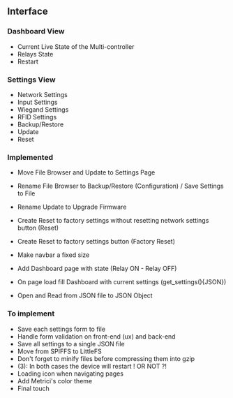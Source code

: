 ## Interface

### Dashboard View

- Current Live State of the Multi-controller
- Relays State
- Restart

### Settings View

- Network Settings
- Input Settings
- Wiegand Settings
- RFID Settings
- Backup/Restore
- Update
- Reset

### Implemented

- Move File Browser and Update to Settings Page

- Rename File Browser to Backup/Restore (Configuration) / Save Settings to File
- Rename Update to Upgrade Firmware

- Create Reset to factory settings without resetting network settings button (Reset)
- Create Reset to factory settings button (Factory Reset)
- Make navbar a fixed size

- Add Dashboard page with state (Relay ON - Relay OFF)
- On page load fill Dashboard with current settings (get_settings(){JSON})
- Open and Read from JSON file to JSON Object

### To implement

- Save each settings form to file
- Handle form validation on front-end (ux) and back-end
- Save all settings to a single JSON file
- Move from SPIFFS to LittleFS
- Don't forget to minify files before compressing them into gzip
- (3): In both cases the device will restart ! OR NOT ?!
- Loading icon when navigating pages
- Add Metrici's color theme
- Final touch
